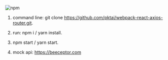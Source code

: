 ![npm](https://img.shields.io/npm/v/npm?style=plastic)


1. command line: git clone https://github.com/pktai/webpack-react-axios-router.git.
2. run: npm i / yarn install.
3. npm start / yarn start.


4. mock api: https://beeceptor.com
